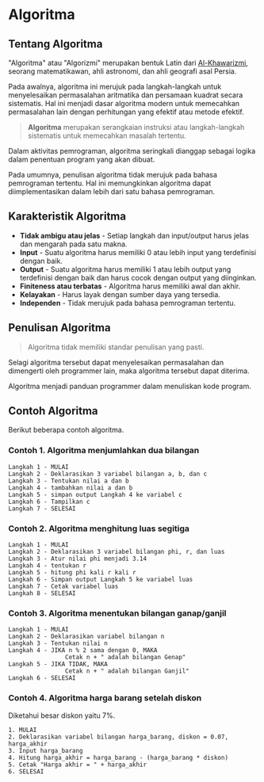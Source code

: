 # Algoritma
## Tentang Algoritma
"Algoritma" atau "Algorizmi" merupakan bentuk Latin dari [Al-Khawarizmi][1], seorang matematikawan, ahli astronomi, dan ahli geografi asal Persia. 

Pada awalnya, algoritma ini merujuk pada langkah-langkah untuk menyelesaikan permasalahan aritmatika dan persamaan kuadrat secara sistematis. Hal ini menjadi dasar algoritma modern untuk memecahkan permasalahan lain dengan perhitungan yang efektif atau metode efektif.

> **Algoritma** merupakan serangkaian instruksi atau langkah-langkah sistematis untuk memecahkan masalah tertentu. 

Dalam aktivitas pemrograman, algoritma seringkali dianggap sebagai logika dalam penentuan program yang akan dibuat.

Pada umumnya, penulisan algoritma tidak merujuk pada bahasa pemrograman tertentu. Hal ini memungkinkan algoritma dapat diimplementasikan dalam lebih dari satu bahasa pemrograman.

## Karakteristik Algoritma
* **Tidak ambigu atau jelas** - Setiap langkah dan input/output harus jelas dan mengarah pada satu makna.
* **Input** - Suatu algoritma harus memiliki 0 atau lebih input yang terdefinisi dengan baik.
* **Output** - Suatu algoritma harus memiliki 1 atau lebih output yang terdefinisi dengan baik dan harus cocok dengan output yang diinginkan.
* **Finiteness atau terbatas** - Algoritma harus memiliki awal dan akhir.
* **Kelayakan** - Harus layak dengan sumber daya yang tersedia.
* **Independen** - Tidak merujuk pada bahasa pemrograman tertentu.

## Penulisan Algoritma
> Algoritma tidak memiliki standar penulisan yang pasti.

Selagi algoritma tersebut dapat menyelesaikan permasalahan dan dimengerti oleh programmer lain, maka algoritma tersebut dapat diterima.

Algoritma menjadi panduan programmer dalam menuliskan kode program.

## Contoh Algoritma
Berikut beberapa contoh algoritma.

### Contoh 1. Algoritma menjumlahkan dua bilangan
```
Langkah 1 - MULAI
Langkah 2 - Deklarasikan 3 variabel bilangan a, b, dan c
Langkah 3 - Tentukan nilai a dan b
Langkah 4 - tambahkan nilai a dan b
Langkah 5 - simpan output Langkah 4 ke variabel c
Langkah 6 - Tampilkan c
Langkah 7 - SELESAI
```

### Contoh 2. Algoritma menghitung luas segitiga
```
Langkah 1 - MULAI
Langkah 2 - Deklarasikan 3 variabel bilangan phi, r, dan luas
Langkah 3 - Atur nilai phi menjadi 3.14
Langkah 4 - tentukan r
Langkah 5 - hitung phi kali r kali r
Langkah 6 - Simpan output Langkah 5 ke variabel luas
Langkah 7 - Cetak variabel luas
Langkah 8 - SELESAI
```

### Contoh 3. Algoritma menentukan bilangan ganap/ganjil
```
Langkah 1 - MULAI
Langkah 2 - Deklarasikan variabel bilangan n
Langkah 3 - Tentukan nilai n
Langkah 4 - JIKA n % 2 sama dengan 0, MAKA
                Cetak n + " adalah bilangan Genap"
Langkah 5 - JIKA TIDAK, MAKA
                Cetak n + " adalah bilangan Ganjil"
Langkah 6 - SELESAI
```

### Contoh 4. Algoritma harga barang setelah diskon
Diketahui besar diskon yaitu 7%.
```
1. MULAI
2. Deklarasikan variabel bilangan harga_barang, diskon = 0.07, harga_akhir
3. Input harga_barang
4. Hitung harga_akhir = harga_barang - (harga_barang * diskon)
5. Cetak "Harga akhir = " + harga_akhir
6. SELESAI
```


[1]: https://id.wikipedia.org/wiki/Mu%E1%B8%A5ammad_bin_M%C5%ABs%C4%81_al-Khaw%C4%81rizm%C4%AB
